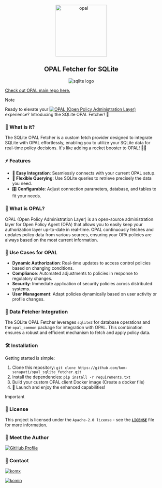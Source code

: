 <p  align="center">
 <img src="https://i.ibb.co/BGVBmMK/opal.png" height=170 alt="opal" border="0" />
</p>
<h2 align="center">
OPAL Fetcher for SQLite
</h2>
<p  align="center">
<img src="https://upload.wikimedia.org/wikipedia/commons/3/38/SQLite370.svg" alt="sqlite logo" />
</p>

[Check out OPAL main repo here.](https://github.com/permitio/opal)


> [!NOTE]
> Ready to elevate your [![OPAL (Open Policy Administration Layer)](https://img.shields.io/badge/OPAL-Open_Policy_Administration_Layer-blue)](https://www.opal.ac/) experience? Introducing the SQLite OPAL Fetcher! 🚀

### 🌟 What is it?

The SQLite OPAL Fetcher is a custom fetch provider designed to integrate SQLite with OPAL effortlessly, enabling you to utilize your SQLite data for real-time policy decisions. It's like adding a rocket booster to OPAL! 🚀✨

### ⚡ Features

- 🔌 **Easy Integration**: Seamlessly connects with your current OPAL setup.
- 🔎 **Flexible Querying**: Use SQLite queries to retrieve precisely the data you need.
- 🎛️ **Configurable**: Adjust connection parameters, database, and tables to fit your needs.

### 📜 What is OPAL?

OPAL (Open Policy Administration Layer) is an open-source administration layer for Open Policy Agent (OPA) that allows you to easily keep your authorization layer up-to-date in real-time. OPAL continuously fetches and updates policy data from various sources, ensuring your OPA policies are always based on the most current information.

### 💼 Use Cases for OPAL

- **Dynamic Authorization**: Real-time updates to access control policies based on changing conditions.
- **Compliance**: Automated adjustments to policies in response to regulatory changes.
- **Security**: Immediate application of security policies across distributed systems.
- **User Management**: Adapt policies dynamically based on user activity or profile changes.

### 🔄 Data Fetcher Integration

The SQLite OPAL Fetcher leverages `sqlite3` for database operations and the `opal_common` package for integration with OPAL. This combination ensures a robust and efficient mechanism to fetch and apply policy data.

### 🛠️ Installation

Getting started is simple:

1. Clone this repository: `git clone https://github.com/kom-senapati/opal_sqlite_fetcher.git`
2. Install the dependencies: `pip install -r requirements.txt`
3. Build your custom OPAL client Docker image (Create a docker file)
4. 🌟 Launch and enjoy the enhanced capabilities!

> [!IMPORTANT]
>
> ### 📜 License
>
> This project is licensed under the `Apache-2.0 license` - see the [**`LICENSE`**](LICENSE) file for more information.

### 👥 Meet the Author

[![GitHub Profile](https://img.shields.io/badge/GitHub-kom_senapati-blue?logo=github)](https://github.com/kom-senapati)

### :email: Contact 

<p align="left">
<a href="https://twitter.com/kom_senapati" target="blank"><img align="center" src="https://img.shields.io/badge/X-000000?style=for-the-badge&logo=x&logoColor=white" alt="komx" /></a>
</p>
<p align="left">
<a href="https://www.linkedin.com/in/kom-senapati/" target="blank"><img src="https://img.shields.io/badge/LinkedIn-0077B5?style=for-the-badge&logo=linkedin&logoColor=white" alt="komin" /></a>
</p>
